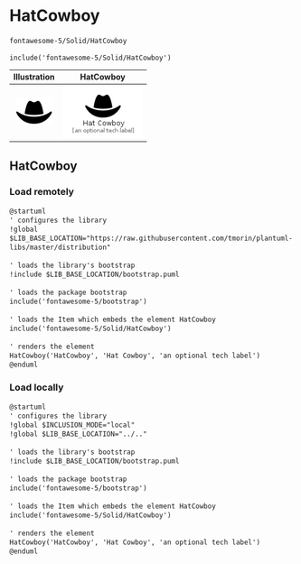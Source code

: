 # HatCowboy


```text
fontawesome-5/Solid/HatCowboy
```

```text
include('fontawesome-5/Solid/HatCowboy')
```



| Illustration | HatCowboy |
| :---: | :---: |
| ![illustration for Illustration](../../fontawesome-5/Solid/HatCowboy.png) | ![illustration for HatCowboy](../../fontawesome-5/Solid/HatCowboy.Local.png) |




## HatCowboy

### Load remotely
```plantuml
@startuml
' configures the library
!global $LIB_BASE_LOCATION="https://raw.githubusercontent.com/tmorin/plantuml-libs/master/distribution"

' loads the library's bootstrap
!include $LIB_BASE_LOCATION/bootstrap.puml

' loads the package bootstrap
include('fontawesome-5/bootstrap')

' loads the Item which embeds the element HatCowboy
include('fontawesome-5/Solid/HatCowboy')

' renders the element
HatCowboy('HatCowboy', 'Hat Cowboy', 'an optional tech label')
@enduml
```

### Load locally
```plantuml
@startuml
' configures the library
!global $INCLUSION_MODE="local"
!global $LIB_BASE_LOCATION="../.."

' loads the library's bootstrap
!include $LIB_BASE_LOCATION/bootstrap.puml

' loads the package bootstrap
include('fontawesome-5/bootstrap')

' loads the Item which embeds the element HatCowboy
include('fontawesome-5/Solid/HatCowboy')

' renders the element
HatCowboy('HatCowboy', 'Hat Cowboy', 'an optional tech label')
@enduml
```

